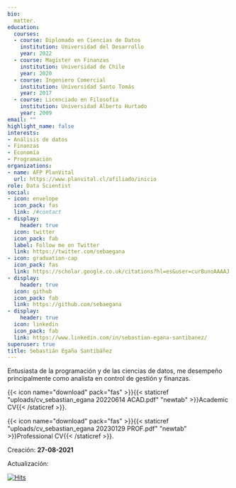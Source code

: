 ```yaml
---
bio: 
  matter.
education:
  courses:
  - course: Diplomado en Ciencias de Datos
    institution: Universidad del Desarrollo
    year: 2022
  - course: Magíster en Finanzas
    institution: Universidad de Chile
    year: 2020
  - course: Ingeniero Comercial
    institution: Universidad Santo Tomás
    year: 2017
  - course: Licenciado en Filosofía
    institution: Universidad Alberto Hurtado
    year: 2009
email: ""
highlight_name: false
interests:
- Análisis de datos
- Finanzas
- Economía
- Programación
organizations:
- name: AFP PlanVital
  url: https://www.planvital.cl/afiliado/inicio
role: Data Scientist
social:
- icon: envelope
  icon_pack: fas
  link: /#contact
- display:
    header: true
  icon: twitter
  icon_pack: fab
  label: Follow me on Twitter
  link: https://twitter.com/sebaegana
- icon: graduation-cap
  icon_pack: fas
  link: https://scholar.google.co.uk/citations?hl=es&user=curBunoAAAAJ
- display:
    header: true
  icon: github
  icon_pack: fab
  link: https://github.com/sebaegana
- display:
    header: true
  icon: linkedin
  icon_pack: fab
  link: https://www.linkedin.com/in/sebastian-egana-santibanez/
superuser: true
title: Sebastián Egaña Santibáñez
---
```


Entusiasta de la programación y de las ciencias de datos, me desempeño principalmente como analista en control de gestión y finanzas.

{{< icon name="download" pack="fas" >}}{{< staticref "uploads/cv_sebastian_egana 20220614 ACAD.pdf" "newtab" >}}Academic CV{{< /staticref >}}.

{{< icon name="download" pack="fas" >}}{{< staticref "uploads/cv_sebastian_egana 20230129 PROF.pdf" "newtab" >}}Professional CV{{< /staticref >}}.

Creación: **27-08-2021**

Actualización: **<script> document.write(new Date().toLocaleDateString()); </script>**

[![Hits](https://hits.seeyoufarm.com/api/count/incr/badge.svg?url=https%3A%2F%2Fsegana.netlify.app&count_bg=%2379C83D&title_bg=%23555555&icon=&icon_color=%23E7E7E7&title=hits&edge_flat=false)](https://hits.seeyoufarm.com)

